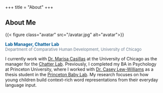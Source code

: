 +++
title = "About"
+++

## About Me

{{< figure class="avatar" src="/avatar.jpg" alt="avatar">}}

<b><span style="color:#005b96">Lab Manager, Chatter Lab</span></b>
<br>
<font size="-1"><span style="color:#6b7b8c">Department of Comparative Human Development, University of Chicago</span></font>

I currently work with [Dr. Marisa Casillas](https://humdev.uchicago.edu/directory/marisa-casillas) at the University of Chicago as the manager for the [Chatter Lab](https://chatterlab.uchicago.edu/). Previously, I completed my BA in Psychology at Princeton University, where I worked with [Dr. Casey Lew-Williams](https://psych.princeton.edu/person/casey-lew-williams) as a thesis student in the [Princeton Baby 
Lab](http://babylab.princeton.edu/). My research focuses on how young children build context-rich word representations from their everyday language input.
